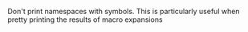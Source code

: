   Don't print namespaces with symbols. This is particularly useful when 
pretty printing the results of macro expansions